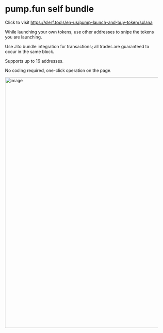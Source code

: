 # pump.fun self bundle

Click to visit https://slerf.tools/en-us/pump-launch-and-buy-token/solana

While launching your own tokens, use other addresses to snipe the tokens you are launching.

Use Jito bundle integration for transactions; all trades are guaranteed to occur in the same block.

Supports up to 16 addresses.

No coding required, one-click operation on the page.

<img width="825" alt="image" src="https://github.com/nullcanon/pump-fun-self-bundle/assets/27812718/8270ca38-59a5-4e88-9758-b9e1d80f0528">


